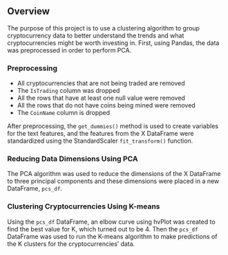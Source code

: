 ## Overview 
The purpose of this project is to use a clustering algorithm to group cryptocurrency data to better understand the trends and what cryptocurrencies might be worth investing in. First, using Pandas, the data was preprocessed in order to perform PCA. 

### Preprocessing 
- All cryptocurrencies that are not being traded are removed
- The `IsTrading` column was dropped 
- All the rows that have at least one null value were removed
- All the rows that do not have coins being mined were removed
- The `CoinName` column is dropped

After preprocessing, the `get_dummies()` method is used to create variables for the text features, and the features from the X DataFrame were standardized using the StandardScaler `fit_transform()` function.

### Reducing Data Dimensions Using PCA
The PCA algorithm was used to reduce the dimensions of the X DataFrame to three principal components and these dimensions were placed in a new DataFrame, `pcs_df`.

### Clustering Cryptocurrencies Using K-means
Using the `pcs_df` DataFrame, an elbow curve using hvPlot was created to find the best value for K, which turned out to be 4. Then the `pcs_df` DataFrame was used to run the K-means algorithm to make predictions of the K clusters for the cryptocurrencies’ data.
